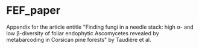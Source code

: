 # FEF_paper
Appendix for the article entitle "Finding fungi in a needle stack: high α- and low β-diversity of foliar endophytic Ascomycetes revealed by metabarcoding in Corsican pine forests" by Taudière et al.
